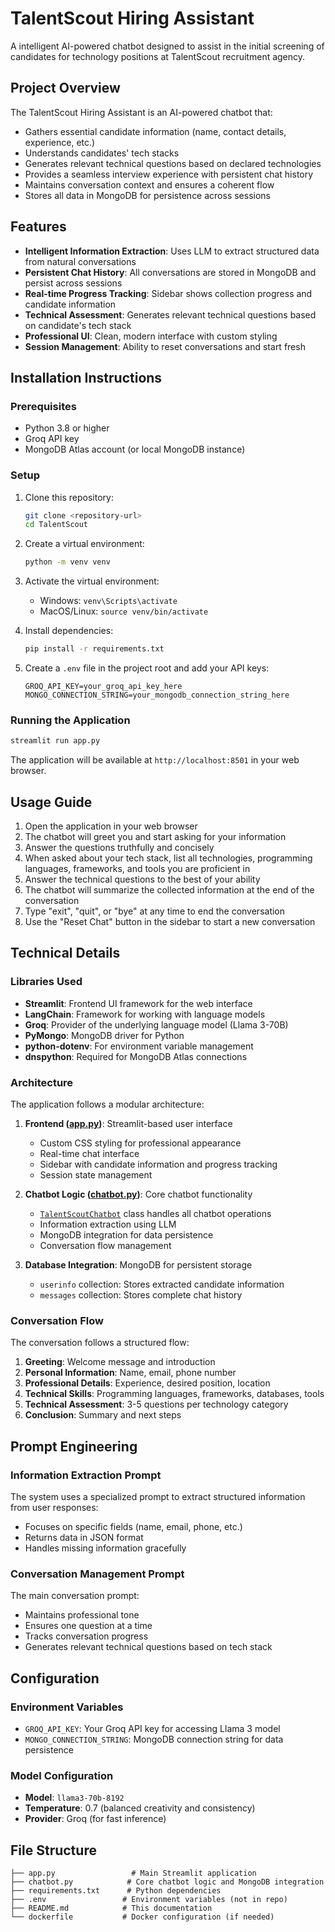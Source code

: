 # TalentScout Hiring Assistant

A intelligent AI-powered chatbot designed to assist in the initial screening of candidates for technology positions at TalentScout recruitment agency.

## Project Overview

The TalentScout Hiring Assistant is an AI-powered chatbot that:

- Gathers essential candidate information (name, contact details, experience, etc.)
- Understands candidates' tech stacks
- Generates relevant technical questions based on declared technologies
- Provides a seamless interview experience with persistent chat history
- Maintains conversation context and ensures a coherent flow
- Stores all data in MongoDB for persistence across sessions

## Features

- **Intelligent Information Extraction**: Uses LLM to extract structured data from natural conversations
- **Persistent Chat History**: All conversations are stored in MongoDB and persist across sessions
- **Real-time Progress Tracking**: Sidebar shows collection progress and candidate information
- **Technical Assessment**: Generates relevant technical questions based on candidate's tech stack
- **Professional UI**: Clean, modern interface with custom styling
- **Session Management**: Ability to reset conversations and start fresh

## Installation Instructions

### Prerequisites

- Python 3.8 or higher
- Groq API key
- MongoDB Atlas account (or local MongoDB instance)

### Setup

1. Clone this repository:
   ```bash
   git clone <repository-url>
   cd TalentScout
   ```

2. Create a virtual environment:
   ```bash
   python -m venv venv
   ```

3. Activate the virtual environment:
   - Windows: `venv\Scripts\activate`
   - MacOS/Linux: `source venv/bin/activate`

4. Install dependencies:
   ```bash
   pip install -r requirements.txt
   ```

5. Create a `.env` file in the project root and add your API keys:
   ```env
   GROQ_API_KEY=your_groq_api_key_here
   MONGO_CONNECTION_STRING=your_mongodb_connection_string_here
   ```

### Running the Application

```bash
streamlit run app.py
```

The application will be available at `http://localhost:8501` in your web browser.

## Usage Guide

1. Open the application in your web browser
2. The chatbot will greet you and start asking for your information
3. Answer the questions truthfully and concisely
4. When asked about your tech stack, list all technologies, programming languages, frameworks, and tools you are proficient in
5. Answer the technical questions to the best of your ability
6. The chatbot will summarize the collected information at the end of the conversation
7. Type "exit", "quit", or "bye" at any time to end the conversation
8. Use the "Reset Chat" button in the sidebar to start a new conversation

## Technical Details

### Libraries Used

- **Streamlit**: Frontend UI framework for the web interface
- **LangChain**: Framework for working with language models
- **Groq**: Provider of the underlying language model (Llama 3-70B)
- **PyMongo**: MongoDB driver for Python
- **python-dotenv**: For environment variable management
- **dnspython**: Required for MongoDB Atlas connections

### Architecture

The application follows a modular architecture:

1. **Frontend ([app.py](app.py))**: Streamlit-based user interface
   - Custom CSS styling for professional appearance
   - Real-time chat interface
   - Sidebar with candidate information and progress tracking
   - Session state management

2. **Chatbot Logic ([chatbot.py](chatbot.py))**: Core chatbot functionality
   - [`TalentScoutChatbot`](chatbot.py) class handles all chatbot operations
   - Information extraction using LLM
   - MongoDB integration for data persistence
   - Conversation flow management

3. **Database Integration**: MongoDB for persistent storage
   - `userinfo` collection: Stores extracted candidate information
   - `messages` collection: Stores complete chat history

### Conversation Flow

The conversation follows a structured flow:
1. **Greeting**: Welcome message and introduction
2. **Personal Information**: Name, email, phone number
3. **Professional Details**: Experience, desired position, location
4. **Technical Skills**: Programming languages, frameworks, databases, tools
5. **Technical Assessment**: 3-5 questions per technology category
6. **Conclusion**: Summary and next steps

## Prompt Engineering

### Information Extraction Prompt
The system uses a specialized prompt to extract structured information from user responses:
- Focuses on specific fields (name, email, phone, etc.)
- Returns data in JSON format
- Handles missing information gracefully

### Conversation Management Prompt
The main conversation prompt:
- Maintains professional tone
- Ensures one question at a time
- Tracks conversation progress
- Generates relevant technical questions based on tech stack

## Configuration

### Environment Variables
- `GROQ_API_KEY`: Your Groq API key for accessing Llama 3 model
- `MONGO_CONNECTION_STRING`: MongoDB connection string for data persistence

### Model Configuration
- **Model**: `llama3-70b-8192`
- **Temperature**: 0.7 (balanced creativity and consistency)
- **Provider**: Groq (for fast inference)

## File Structure

```
├── app.py                 # Main Streamlit application
├── chatbot.py            # Core chatbot logic and MongoDB integration
├── requirements.txt      # Python dependencies
├── .env                 # Environment variables (not in repo)
├── README.md            # This documentation
└── dockerfile           # Docker configuration (if needed)
```
